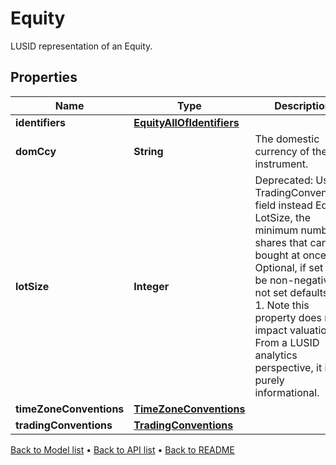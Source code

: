 

# Equity

LUSID representation of an Equity.

## Properties

| Name | Type | Description | Notes |
|------------ | ------------- | ------------- | -------------|
|**identifiers** | [**EquityAllOfIdentifiers**](EquityAllOfIdentifiers.md) |  |  [optional] |
|**domCcy** | **String** | The domestic currency of the instrument. |  |
|**lotSize** | **Integer** | Deprecated: Use TradingConventions field instead Equity LotSize, the minimum number of shares that can be bought at once. Optional, if set must be non-negative, if not set defaults to 1.  Note this property does not impact valuation. From a LUSID analytics perspective, it is purely informational. |  [optional] |
|**timeZoneConventions** | [**TimeZoneConventions**](TimeZoneConventions.md) |  |  [optional] |
|**tradingConventions** | [**TradingConventions**](TradingConventions.md) |  |  [optional] |



[Back to Model list](../README.md#documentation-for-models) &#8226; [Back to API list](../README.md#documentation-for-api-endpoints) &#8226; [Back to README](../README.md)


